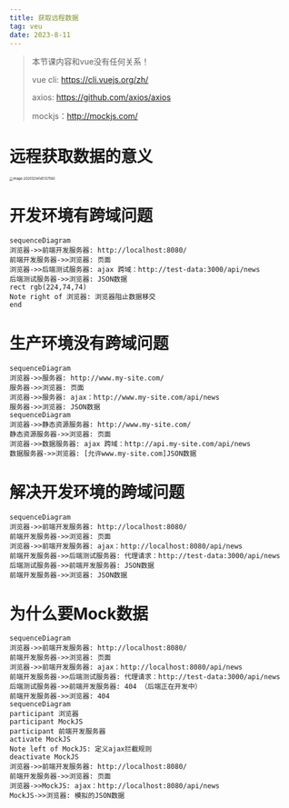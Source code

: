 ```yaml
---
title: 获取远程数据
tag: veu
date: 2023-8-11
---
```


> 本节课内容和vue没有任何关系！
>
> vue cli: https://cli.vuejs.org/zh/
>
> axios: https://github.com/axios/axios
>
> mockjs：http://mockjs.com/

# 远程获取数据的意义

<img src="http://mdrs.yuanjin.tech/img/20201204145137.png" alt="image-20201204145137500" style="zoom:40%;" />

# 开发环境有跨域问题

```mermaid
sequenceDiagram
浏览器->>前端开发服务器: http://localhost:8080/
前端开发服务器->>浏览器: 页面
浏览器->>后端测试服务器: ajax 跨域：http://test-data:3000/api/news
后端测试服务器->>浏览器: JSON数据
rect rgb(224,74,74)
Note right of 浏览器: 浏览器阻止数据移交
end
```

# 生产环境没有跨域问题

```mermaid
sequenceDiagram
浏览器->>服务器: http://www.my-site.com/
服务器->>浏览器: 页面
浏览器->>服务器: ajax：http://www.my-site.com/api/news
服务器->>浏览器: JSON数据
sequenceDiagram
浏览器->>静态资源服务器: http://www.my-site.com/
静态资源服务器->>浏览器: 页面
浏览器->>数据服务器: ajax 跨域：http://api.my-site.com/api/news
数据服务器->>浏览器: [允许www.my-site.com]JSON数据
```

# 解决开发环境的跨域问题

```mermaid
sequenceDiagram
浏览器->>前端开发服务器: http://localhost:8080/
前端开发服务器->>浏览器: 页面
浏览器->>前端开发服务器: ajax：http://localhost:8080/api/news
前端开发服务器->>后端测试服务器: 代理请求：http://test-data:3000/api/news
后端测试服务器->>前端开发服务器: JSON数据
前端开发服务器->>浏览器: JSON数据
```

# 为什么要Mock数据

```mermaid
sequenceDiagram
浏览器->>前端开发服务器: http://localhost:8080/
前端开发服务器->>浏览器: 页面
浏览器->>前端开发服务器: ajax：http://localhost:8080/api/news
前端开发服务器->>后端测试服务器: 代理请求：http://test-data:3000/api/news
后端测试服务器->>前端开发服务器: 404 （后端正在开发中）
前端开发服务器->>浏览器: 404
sequenceDiagram
participant 浏览器
participant MockJS
participant 前端开发服务器
activate MockJS
Note left of MockJS: 定义ajax拦截规则
deactivate MockJS
浏览器->>前端开发服务器: http://localhost:8080/
前端开发服务器->>浏览器: 页面
浏览器->>MockJS: ajax：http://localhost:8080/api/news
MockJS->>浏览器: 模拟的JSON数据
```
